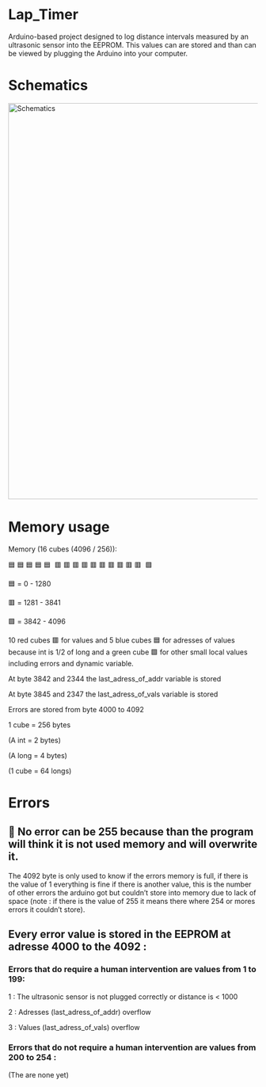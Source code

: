 # Lap_Timer
Arduino-based project designed to log distance intervals measured by an ultrasonic sensor into the EEPROM. This values can are stored and than can be viewed by plugging the Arduino into your computer.
# Schematics

<img width="800" alt="Schematics" src="https://github.com/Glenato/Lap_Timer/assets/124728975/e268e161-8bc2-4910-9156-191676ca5cd4">

# Memory usage
Memory (16 cubes (4096 / 256)): 

🟦 🟦 🟦 🟦 🟦  🟥 🟥 🟥 🟥 🟥 🟥 🟥 🟥 🟥 🟥  🟩

🟦 = 0 - 1280

🟥 = 1281 - 3841

🟩 = 3842 - 4096

10 red cubes 🟥 for values and 5 blue cubes 🟦 for adresses of values because int is 1/2 of long and a green cube 🟩 for other small local values including errors and dynamic variable.

At byte 3842 and 2344 the last_adress_of_addr variable is stored 

At byte 3845 and 2347 the last_adress_of_vals variable is stored 

Errors are stored from byte 4000 to 4092

1 cube = 256 bytes

(A int = 2 bytes)

(A long  = 4 bytes)

(1 cube = 64 longs)

# Errors 

## 🛑 No error can be 255 because than the program will think it is not used memory and will overwrite it.

The 4092 byte is only used to know if the errors memory is full, if there is the value of 1 everything is fine if there is another value, this is the number of other errors the arduino got but couldn’t store into memory due to lack of space (note : if there is the value of 255 it means there where 254 or mores errors it couldn’t store).

## Every error value is stored in the EEPROM at adresse 4000 to the 4092 :

### Errors that do require a human intervention are values from 1 to  199:

1 : The ultrasonic sensor is not plugged correctly or distance is < 1000  

2 : Adresses (last_adress_of_addr) overflow 

3 : Values (last_adress_of_vals) overflow 

### Errors that do not require a human intervention are values from 200 to 254 :
(The are none yet)
